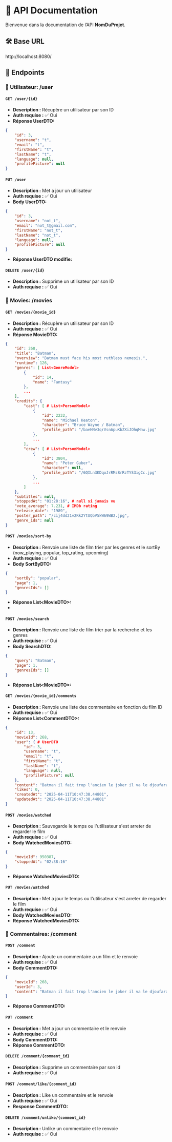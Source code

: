 # 📘 API Documentation

Bienvenue dans la documentation de l’API **NomDuProjet**.

## 🛠️ Base URL

http://localhost:8080/

## 📂 Endpoints

### 👤 Utilisateur: /user

#### `GET /user/{id}`

- **Description :** Récupère un utilisateur par son ID
- **Auth requise :** ✅ Oui
- **Réponse UserDTO:**
```json
{
    "id": 3,
    "username": "t",
    "email": "t",
    "firstName": "t",
    "lastName": "t",
    "language": null,
    "profilePicture": null
}
```
#### `PUT /user`
- **Description :** Met a jour un utilisateur
- **Auth requise :** ✅ Oui
- **Body UserDTO:**
```json
{
    "id": 3,
    "username": "not_t",
    "email": "not_t@gmail.com",
    "firstName": "not_t",
    "lastName": "not_t",
    "language": null,
    "profilePicture": null
}
```
- **Réponse UserDTO modifie:**
  
#### `DELETE /user/{id}`
- **Description :** Supprime un utilisateur par son ID
- **Auth requise :** ✅ Oui

### 👤 Movies: /movies

#### `GET /movies/{movie_id}`

- **Description :** Récupère un utilisateur par son ID
- **Auth requise :** ✅ Oui
- **Réponse MovieDTO:**
```json
{
    "id": 268,
    "title": "Batman",
    "overview": "Batman must face his most ruthless nemesis.",
    "runtime": 126,
    "genres": [ List<GenreModel>
        {
            "id": 14,
            "name": "Fantasy"
        },
        ...
    ],
    "credits": {
        "cast": [ # List<PersonModel>
            {
                "id": 2232,
                "name": "Michael Keaton",
                "character": "Bruce Wayne / Batman",
                "profile_path": "/baeHNv3qrVsnApuKbZXiJOhqMnw.jpg"
            },
            ...
        ],
        "crew": [ # List<PersonModel>
            {
                "id": 3804,
                "name": "Peter Guber",
                "character": null,
                "profile_path": "/6QILn3KDqoJrRMz8rRzTYS3igCc.jpg"
            },
            ...
        ]
    },
    "subtitles": null,
    "stoppedAt": "01:28:16", # null si jamais vu
    "vote_average": 7.231, # IMDb rating
    "release_date": "1989",
    "poster_path": "/cij4dd21v2Rk2YtUQbV5kW69WB2.jpg",
    "genre_ids": null
}
```

#### `POST /movies/sort-by`

- **Description :** Renvoie une liste de film trier par les genres et le sortBy (now_playing, popular, top_rating, upcoming)
- **Auth requise :** ✅ Oui
- **Body SortByDTO:**
```json
{
    "sortBy": "popular",
    "page": 1,
    "genresIds": []
}
```
- **Réponse List\<MovieDTO\>:**
- 
#### `POST /movies/search`

- **Description :** Renvoie une liste de film trier par la recherche et les genres
- **Auth requise :** ✅ Oui
- **Body SearchDTO:**
```json
{
    "query": "Batman",
    "page": 1,
    "genresIds": []
}
```
- **Réponse List\<MovieDTO\>:**

#### `GET /movies/{movie_id}/comments`
- **Description :** Renvoie une liste des commentaire en fonction du film ID
- **Auth requise :** ✅ Oui
- **Réponse List\<CommentDTO\>:**
```json
{
    "id": 13,
    "movieId": 268,
    "user": { # UserDTO
        "id": 3,
        "username": "t",
        "email": "t",
        "firstName": "t",
        "lastName": "t",
        "language": null,
        "profilePicture": null
    },
    "content": "Batman il fait trop l'ancien le joker il va le djoufara",
    "likes": 0,
    "createdAt": "2025-04-11T10:47:38.44801",
    "updatedAt": "2025-04-11T10:47:38.44801"
}
```

#### `POST /movies/watched`
- **Description :** Sauvegarde le temps ou l'utilisateur s'est arreter de regarder le film
- **Auth requise :** ✅ Oui
- **Body WatchedMoviesDTO:**
```json
{
    "movieId": 950387,
    "stoppedAt": "02:38:16"
}
```
- **Réponse WatchedMoviesDTO:**

#### `PUT /movies/watched`
- **Description :** Met a jour le temps ou l'utilisateur s'est arreter de regarder le film
- **Auth requise :** ✅ Oui
- **Body WatchedMoviesDTO:**
- **Réponse WatchedMoviesDTO:**

### 👤 Commentaires: /comment
#### `POST /comment`
- **Description :** Ajoute un commentaire a un film et le renvoie
- **Auth requise :** ✅ Oui
- **Body CommentDTO:**
```json
{
    "movieId": 268,
    "userId": 3,
    "content": "Batman il fait trop l'ancien le joker il va le djoufara"
}
```
- **Réponse CommentDTO:**

#### `PUT /comment`

- **Description :** Met a jour un commentaire et le renvoie
- **Auth requise :** ✅ Oui
- **Body CommentDTO:**
- **Réponse CommentDTO:**

#### `DELETE /comment/{comment_id}`

- **Description :** Supprime un commentaire par son id
- **Auth requise :** ✅ Oui

#### `POST /comment/like/{comment_id}`
- **Description :** Like un commentaire et le renvoie
- **Auth requise :** ✅ Oui
- **Response CommentDTO:**

#### `DELETE /comment/unlike/{comment_id}`
- **Description :** Unlike un commentaire et le renvoie
- **Auth requise :** ✅ Oui
